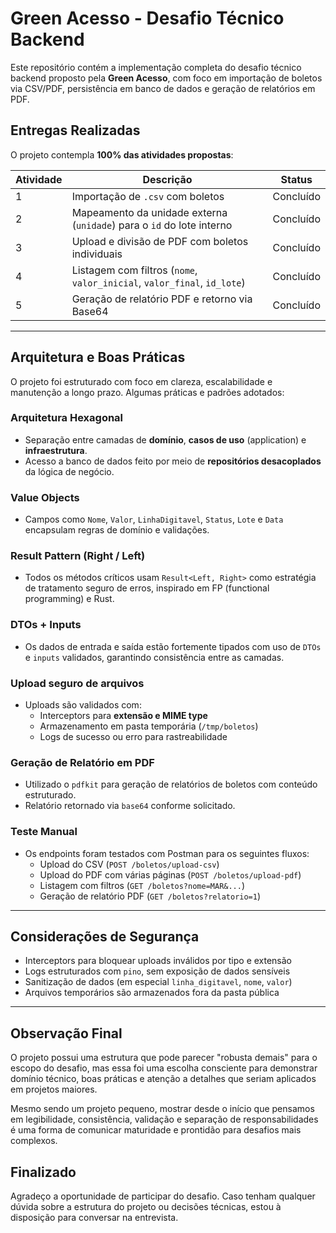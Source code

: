 # Green Acesso - Desafio Técnico Backend

Este repositório contém a implementação completa do desafio técnico backend proposto pela **Green Acesso**, com foco em importação de boletos via CSV/PDF, persistência em banco de dados e geração de relatórios em PDF.

##  Entregas Realizadas

O projeto contempla **100% das atividades propostas**:

| Atividade | Descrição | Status |
|----------|-----------|--------|
| 1 | Importação de `.csv` com boletos |  Concluído |
| 2 | Mapeamento da unidade externa (`unidade`) para o `id` do lote interno |  Concluído |
| 3| Upload e divisão de PDF com boletos individuais |  Concluído |
| 4 | Listagem com filtros (`nome`, `valor_inicial`, `valor_final`, `id_lote`) |  Concluído |
| 5 | Geração de relatório PDF e retorno via Base64 |  Concluído |

---

##  Arquitetura e Boas Práticas

O projeto foi estruturado com foco em clareza, escalabilidade e manutenção a longo prazo. Algumas práticas e padrões adotados:

###  Arquitetura Hexagonal
- Separação entre camadas de **domínio**, **casos de uso** (application) e **infraestrutura**.
- Acesso a banco de dados feito por meio de **repositórios desacoplados** da lógica de negócio.

###  Value Objects
- Campos como `Nome`, `Valor`, `LinhaDigitavel`, `Status`, `Lote` e `Data` encapsulam regras de domínio e validações.

###  Result Pattern (Right / Left)
- Todos os métodos críticos usam `Result<Left, Right>` como estratégia de tratamento seguro de erros, inspirado em FP (functional programming) e Rust.

###  DTOs + Inputs
- Os dados de entrada e saída estão fortemente tipados com uso de `DTOs` e `inputs` validados, garantindo consistência entre as camadas.

###  Upload seguro de arquivos
- Uploads são validados com:
  - Interceptors para **extensão e MIME type**
  - Armazenamento em pasta temporária (`/tmp/boletos`)
  - Logs de sucesso ou erro para rastreabilidade

###  Geração de Relatório em PDF
- Utilizado o `pdfkit` para geração de relatórios de boletos com conteúdo estruturado.
- Relatório retornado via `base64` conforme solicitado.

###  Teste Manual
- Os endpoints foram testados com Postman para os seguintes fluxos:
  - Upload do CSV (`POST /boletos/upload-csv`)
  - Upload do PDF com várias páginas (`POST /boletos/upload-pdf`)
  - Listagem com filtros (`GET /boletos?nome=MAR&...`)
  - Geração de relatório PDF (`GET /boletos?relatorio=1`)

---

## Considerações de Segurança

- Interceptors para bloquear uploads inválidos por tipo e extensão
- Logs estruturados com `pino`, sem exposição de dados sensíveis
- Sanitização de dados (em especial `linha_digitavel`, `nome`, `valor`)
- Arquivos temporários são armazenados fora da pasta pública

---

## Observação Final

O projeto possui uma estrutura que pode parecer "robusta demais" para o escopo do desafio, mas essa foi uma escolha consciente para demonstrar domínio técnico, boas práticas e atenção a detalhes que seriam aplicados em projetos maiores.

Mesmo sendo um projeto pequeno, mostrar desde o início que pensamos em legibilidade, consistência, validação e separação de responsabilidades é uma forma de comunicar maturidade e prontidão para desafios mais complexos.

##  Finalizado

Agradeço a oportunidade de participar do desafio. Caso tenham qualquer dúvida sobre a estrutura do projeto ou decisões técnicas, estou à disposição para conversar na entrevista.

